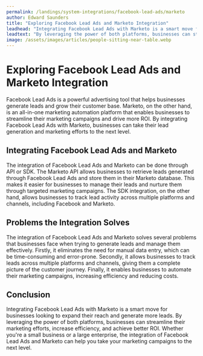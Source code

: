 ```yaml
---
permalink: /landings/system-integrations/facebook-lead-ads/marketo
author: Edward Saunders
title: "Exploring Facebook Lead Ads and Marketo Integration"
leadhead: "Integrating Facebook Lead Ads with Marketo is a smart move for businesses looking to expand their reach and generate more leads"
leadtext: "By leveraging the power of both platforms, businesses can streamline their marketing efforts, increase efficiency, and achieve better ROI. Whether you're a small business or a large enterprise, the integration of Facebook Lead Ads and Marketo can help you take your marketing campaigns to the next level."
image: /assets/images/articles/people-sitting-near-table.webp
---
```

<div class="arttext">    <h1>Exploring Facebook Lead Ads and Marketo Integration</h1>
    <p>Facebook Lead Ads is a powerful advertising tool that helps businesses generate leads and grow their customer base. Marketo, on the other hand, is an all-in-one marketing automation platform that enables businesses to streamline their marketing campaigns and drive more ROI. By integrating Facebook Lead Ads with Marketo, businesses can take their lead generation and marketing efforts to the next level.</p>
    <h2>Integrating Facebook Lead Ads and Marketo</h2>
    <p>The integration of Facebook Lead Ads and Marketo can be done through API or SDK. The Marketo API allows businesses to retrieve leads generated through Facebook Lead Ads and store them in their Marketo database. This makes it easier for businesses to manage their leads and nurture them through targeted marketing campaigns. The SDK integration, on the other hand, allows businesses to track lead activity across multiple platforms and channels, including Facebook and Marketo.</p>
    <h2>Problems the Integration Solves</h2>
    <p>The integration of Facebook Lead Ads and Marketo solves several problems that businesses face when trying to generate leads and manage them effectively. Firstly, it eliminates the need for manual data entry, which can be time-consuming and error-prone. Secondly, it allows businesses to track leads across multiple platforms and channels, giving them a complete picture of the customer journey. Finally, it enables businesses to automate their marketing campaigns, increasing efficiency and reducing costs.</p>
    <h2>Conclusion</h2>
    <p>Integrating Facebook Lead Ads with Marketo is a smart move for businesses looking to expand their reach and generate more leads. By leveraging the power of both platforms, businesses can streamline their marketing efforts, increase efficiency, and achieve better ROI. Whether you're a small business or a large enterprise, the integration of Facebook Lead Ads and Marketo can help you take your marketing campaigns to the next level.</p>
</div>